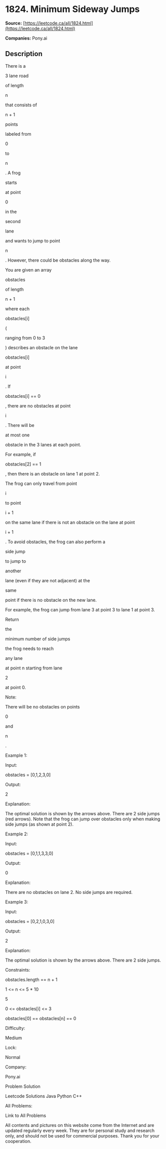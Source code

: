# 1824. Minimum Sideway Jumps

**Source:** [https://leetcode.ca/all/1824.html](https://leetcode.ca/all/1824.html)

**Companies:** Pony.ai

## Description

There is a

3 lane road

of length

n

that consists of

n + 1

points

labeled from

0

to

n

. A frog

starts

at point

0

in the

second

lane

and wants to jump to point

n

. However, there could be obstacles along the way.

You are given an array

obstacles

of length

n + 1

where each

obstacles[i]

(

ranging from 0 to 3

) describes an obstacle on the lane

obstacles[i]

at point

i

. If

obstacles[i] == 0

, there are no obstacles at point

i

. There will be

at most one

obstacle in the 3 lanes at each point.

For example, if

obstacles[2] == 1

, then there is an obstacle on lane 1 at point 2.

The frog can only travel from point

i

to point

i + 1

on the same lane if there is not an obstacle on the lane at point

i + 1

. To avoid obstacles, the frog can also perform a

side jump

to jump to

another

lane (even if they are not adjacent) at the

same

point if there is no obstacle on the new lane.

For example, the frog can jump from lane 3 at point 3 to lane 1 at point 3.

Return

the

minimum number of side jumps

the frog needs to reach

any lane

at point n starting from lane

2

at point 0.

Note:

There will be no obstacles on points

0

and

n

.

Example 1:

Input:

obstacles = [0,1,2,3,0]

Output:

2

Explanation:

The optimal solution is shown by the arrows above. There are 2 side jumps (red arrows).
Note that the frog can jump over obstacles only when making side jumps (as shown at point 2).

Example 2:

Input:

obstacles = [0,1,1,3,3,0]

Output:

0

Explanation:

There are no obstacles on lane 2. No side jumps are required.

Example 3:

Input:

obstacles = [0,2,1,0,3,0]

Output:

2

Explanation:

The optimal solution is shown by the arrows above. There are 2 side jumps.

Constraints:

obstacles.length == n + 1

1 <= n <= 5 * 10

5

0 <= obstacles[i] <= 3

obstacles[0] == obstacles[n] == 0

Difficulty:

Medium

Lock:

Normal

Company:

Pony.ai

Problem Solution

Leetcode Solutions Java Python C++

All Problems:

Link to All Problems

All contents and pictures on this website come from the Internet and are updated regularly every week. They are for personal study and research only, and should not be used for commercial purposes. Thank you for your cooperation.

